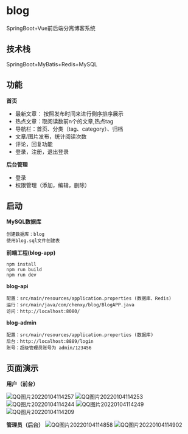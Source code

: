 # blog
SpringBoot+Vue前后端分离博客系统

## 技术栈
SpringBoot+MyBatis+Redis+MySQL

## 功能
**首页**
* 最新文章： 按照发布时间来进行倒序排序展示
* 热点文章：取阅读数前n个的文章,热点tag
* 导航栏：首页、分类（tag、category）、归档
* 文章/图片发布，统计阅读次数
* 评论，回复功能
* 登录，注册，退出登录


**后台管理**
* 登录
* 权限管理（添加，编辑，删除）

## 启动
**MySQL数据库**

    创建数据库：blog
    使用blog.sql文件创建表
**前端工程(blog-app)**

    npm install
    npm run build
    npm run dev

**blog-api**

    配置：src/main/resources/application.properties (数据库、Redis)
    运行：src/main/java/com/chenxy/blog/BlogAPP.java
    访问：http://localhost:8080/
    
**blog-admin**

    配置：src/main/resources/application.properties (数据库)
    后台：http://localhost:8889/login
    账号：超级管理员账号为 admin/123456



## 页面演示
**用户（前台）**

![QQ图片20220104114257](https://user-images.githubusercontent.com/22994760/148011014-8d137a3e-febe-49e7-a666-e041ef8876b8.png)
![QQ图片20220104114253](https://user-images.githubusercontent.com/22994760/148006852-56b3095c-c1ec-47eb-bb1a-64d2be878ef6.png)
![QQ图片20220104114244](https://user-images.githubusercontent.com/22994760/148006856-95ae78a1-442c-443a-b5ad-9369c73ffde5.png)
![QQ图片20220104114249](https://user-images.githubusercontent.com/22994760/148006860-239e7537-c1a4-4a4d-87fc-c40126d01516.png)
![QQ图片20220104114209](https://user-images.githubusercontent.com/22994760/148006865-d07b1046-feb6-443b-a409-91fe633147c3.png)

**管理员（后台）**
![QQ图片20220104114858](https://user-images.githubusercontent.com/22994760/148007156-34d71329-c9a6-4633-b4b1-ce7f4ab3df4a.png)
![QQ图片20220104114902](https://user-images.githubusercontent.com/22994760/148007160-20a1ea7a-8da2-4606-aacc-e88f47b706cf.png)
